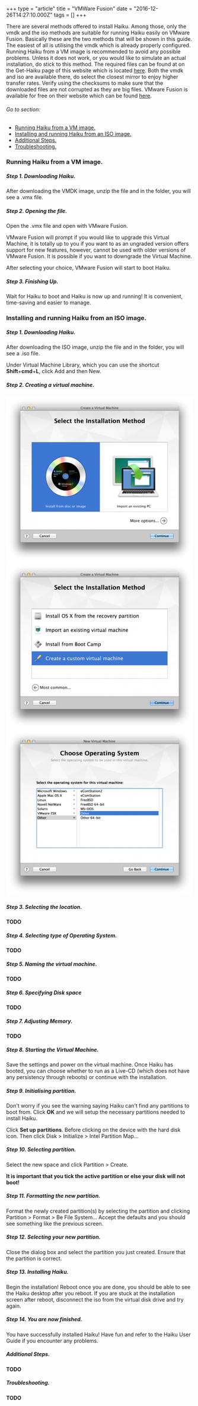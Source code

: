 +++
type = "article"
title = "VMWare Fusion"
date = "2016-12-26T14:27:10.000Z"
tags = []
+++

There are several methods offered to install Haiku. Among those, only the vmdk and the iso methods are suitable for running Haiku easily on VMware Fusion. Basically these are the two methods that will be shown in this guide. The easiest of all is utilising the vmdk which is already properly configured.
Running Haiku from a VM image is recommended to avoid any possible problems. Unless it does not work, or you would like to simulate an actual installation, do stick to this method.
The required files can be found at on the Get-Haiku page of this website which is located [here](http://www.haiku-os.org/get-haiku). Both the vmdk and iso are available there, do select the closest mirror to enjoy higher transfer rates. Verify using the checksums to make sure that the downloaded files are not corrupted as they are big files. VMware Fusion is available for free on their website which can be found [here](http://www.vmware.com/products/fusion/).

###### Go to section: 

* [Running Haiku from a VM image.](#user-content-running-haiku-from-a-vm-image)
* [Installing and running Haiku from an ISO image.](#user-content-installing-and-running-haiku-from-an-iso-image)
* [Additional Steps.](#user-content-additional-steps)
* [Troubleshooting.](#user-content-troubleshooting)

### Running Haiku from a VM image.

##### Step 1. Downloading Haiku.

After downloading the VMDK image, unzip the file and in the folder, you will see a .vmx file.

##### Step 2. Opening the file.

Open the .vmx file and open with VMware Fusion.

VMware Fusion will prompt if you would like to upgrade this Virtual Machine, it is totally up to you if you want to as an ungraded version offers support for new features, however, cannot be used with older versions of VMware Fusion. It is possible if you want to downgrade the Virtual Machine.

After selecting your choice, VMware Fusion will start to boot Haiku.

##### Step 3. Finishing Up.

Wait for Haiku to boot and Haiku is now up and running! It is convenient, time-saving and easier to manage.

### Installing and running Haiku from an ISO image.

##### Step 1. Downloading Haiku.

After downloading the ISO image, unzip the file and in the folder, you will see a .iso file.

Under Virtual Machine Library, which you can use the shortcut **Shift**+**cmd**+**L**, click Add and then New.

##### Step 2. Creating a virtual machine.

![](../../images/new-vm-step-1.png)
![](../../images/new-vm-step-2.png)
![](../../images/new-vm-step-3.png)

##### Step 3. Selecting the location.

**TODO**

##### Step 4. Selecting type of Operating System.

**TODO**

##### Step 5. Naming the virtual machine.

**TODO**

##### Step 6. Specifying Disk space

**TODO**

##### Step 7. Adjusting Memory.

**TODO**

##### Step 8. Starting the Virtual Machine.

Save the settings and power on the virtual machine. Once Haiku has booted, you can choose whether to run as a Live-CD (which does not have any persistency through reboots) or continue with the installation.

##### Step 9. Initialising partition.

Don't worry if you see the warning saying Haiku can't find any partitions to boot from. Click **OK** and we will setup the necessary partitions needed to install Haiku.

Click **Set up partitions**. Before clicking on the device with the hard disk icon. Then click Disk > Initialize > Intel Partition Map…

##### Step 10. Selecting partition.

Select the new space and click Partition > Create.

**It is important that you tick the active partition or else your disk will not boot!**

##### Step 11. Formatting the new partition.

Format the newly created partition(s) by selecting the partition and clicking Partition > Format > Be File System… Accept the defaults and you should see something like the previous screen.

##### Step 12. Selecting your new partition.

Close the dialog box and select the partition you just created. Ensure that the partition is correct.

##### Step 13. Installing Haiku.

Begin the installation! Reboot once you are done, you should be able to see the Haiku desktop after you reboot. If you are stuck at the installation screen after reboot, disconnect the iso from the virtual disk drive and try again.

##### Step 14. You are now finished.

You have successfully installed Haiku! Have fun and refer to the Haiku User Guide if you encounter any problems.

##### Additional Steps.

 **TODO**

##### Troubleshooting.

**TODO**
